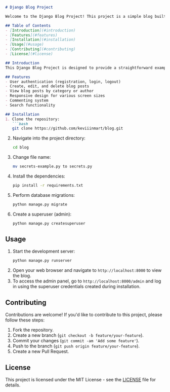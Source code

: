 ```markdown
# Django Blog Project

Welcome to the Django Blog Project! This project is a simple blog built using Python and the Django framework.

## Table of Contents
- [Introduction](#introduction)
- [Features](#features)
- [Installation](#installation)
- [Usage](#usage)
- [Contributing](#contributing)
- [License](#license)

## Introduction
This Django Blog Project is designed to provide a straightforward example of how to create a blog using Django. It includes basic functionalities such as creating, editing, and deleting blog posts, user authentication, and more.

## Features
- User authentication (registration, login, logout)
- Create, edit, and delete blog posts
- View blog posts by category or author
- Responsive design for various screen sizes
- Commenting system
- Search functionality

## Installation
1. Clone the repository:
   ```bash
   git clone https://github.com/keviiinmart/blog.git
   ```
2. Navigate into the project directory:
   ```bash
   cd blog
   ```
3. Change file name:
   ```bash
   mv secrets-example.py to secrets.py
   ```
4. Install the dependencies:
   ```bash
   pip install -r requirements.txt
   ```
5. Perform database migrations:
   ```bash
   python manage.py migrate
   ```
6. Create a superuser (admin):
   ```bash
   python manage.py createsuperuser
   ```

## Usage
1. Start the development server:
   ```bash
   python manage.py runserver
   ```
2. Open your web browser and navigate to `http://localhost:8000` to view the blog.
3. To access the admin panel, go to `http://localhost:8000/admin` and log in using the superuser credentials created during installation.

## Contributing
Contributions are welcome! If you'd like to contribute to this project, please follow these steps:
1. Fork the repository.
2. Create a new branch (`git checkout -b feature/your-feature`).
3. Commit your changes (`git commit -am 'Add some feature'`).
4. Push to the branch (`git push origin feature/your-feature`).
5. Create a new Pull Request.

## License
This project is licensed under the MIT License - see the [LICENSE](LICENSE) file for details.